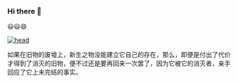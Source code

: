 ### Hi there 👋

<!--
**yhm-amber/yhm-amber** is a ✨ _special_ ✨ repository because its `README.md` (this file) appears on your GitHub profile.

Here are some ideas to get you started:

- 🔭 I’m currently working on ...
- 🌱 I’m currently learning ...
- 👯 I’m looking to collaborate on ...
- 🤔 I’m looking for help with ...
- 💬 Ask me about ...
- 📫 How to reach me: ...
- 😄 Pronouns: ...
- ⚡ Fun fact: ...
-->



😃😃😄

[![head](https://avatars.githubusercontent.com/u/103625580)](https://avatars.githubusercontent.com/u/103625580)

如果在旧物的废墟上，新生之物没能建立它自己的存在，那么，即便是付出了代价才得到了消灭的旧物，便不过还是要再回来一次罢了，因为它被它的消灭者，亲手回应了它上未完结的事实。
